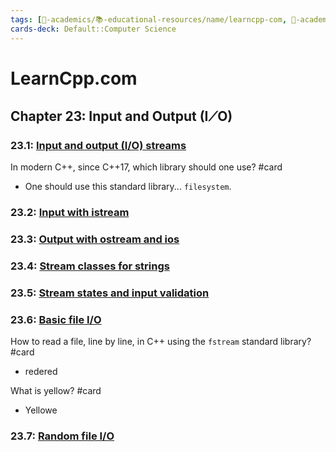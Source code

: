 ```yaml
---
tags: [🔴-academics/📚-educational-resources/name/learncpp-com, 🔴-academics/📚-educational-resources/discipline/computer-science/programming-language/cpp, study-note] 
cards-deck: Default::Computer Science
---
```


# LearnCpp.com

## Chapter 23꞉ Input and Output (I⟋O)

### 23.1: [Input and output (I/O) streams](https://www.learncpp.com/cpp-tutorial/input-and-output-io-streams/)

In modern C++, since C++17, which library should one use? #card
- One should use this standard library... `filesystem`.

### 23.2: [Input with istream](https://www.learncpp.com/cpp-tutorial/input-with-istream/)

### 23.3: [Output with ostream and ios](https://www.learncpp.com/cpp-tutorial/output-with-ostream-and-ios/)

### 23.4: [Stream classes for strings](https://www.learncpp.com/cpp-tutorial/stream-classes-for-strings/)

### 23.5: [Stream states and input validation](https://www.learncpp.com/cpp-tutorial/stream-states-and-input-validation/)

### 23.6: [Basic file I/O](https://www.learncpp.com/cpp-tutorial/basic-file-io/)

How to read a file, line by line, in C++ using the `fstream` standard library? #card
- redered

What is yellow? #card
- Yellowe

### 23.7: [Random file I/O](https://www.learncpp.com/cpp-tutorial/random-file-io/)
